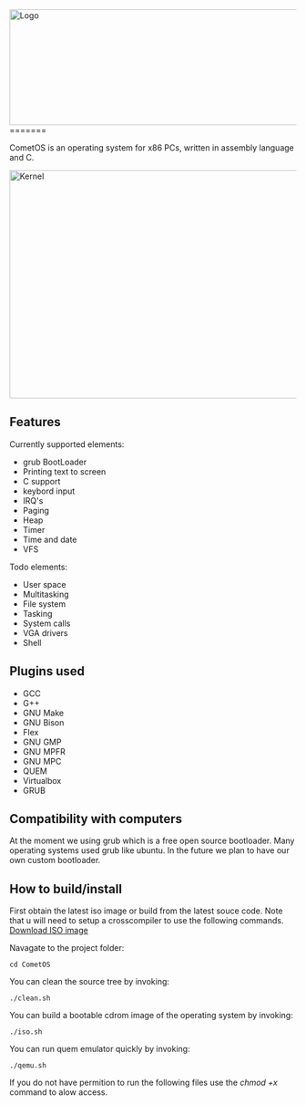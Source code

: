 <img src="documentation/images/cometos-logo.png" alt="Logo" height="203" width="700">
=======

CometOS is an operating system for x86 PCs, written in assembly language and C.

<img src="documentation/images/-CometOS-kernel-2015-08-06" alt="Kernel" height="400" width="720">

## Features

Currently supported elements:

- grub BootLoader
- Printing text to screen
- C support
- keybord input
- IRQ's
- Paging
- Heap
- Timer
- Time and date
- VFS

Todo elements:

- User space
- Multitasking
- File system
- Tasking
- System calls
- VGA drivers
- Shell

## Plugins used

- GCC
- G++
- GNU Make
- GNU Bison
- Flex
- GNU GMP
- GNU MPFR
- GNU MPC
- QUEM
- Virtualbox
- GRUB

## Compatibility with computers

At the moment we using grub which is a free open source bootloader. Many operating systems used grub like ubuntu. In the future we plan to have our own custom bootloader.

## How to build/install

First obtain the latest iso image or build from the latest souce code. Note that u will need to setup a crosscompiler to use the following commands.
[Download ISO image](#)

Navagate to the project folder:
```
cd CometOS
```

You can clean the source tree by invoking:
```
./clean.sh
```

You can build a bootable cdrom image of the operating system by invoking:
```
./iso.sh
```

You can run quem emulator quickly by invoking:
```
./qemu.sh
```

If you do not have permition to run the following files use the *chmod +x* command to alow access.
